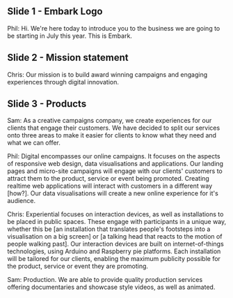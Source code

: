 ## Slide 1 - Embark Logo
Phil: Hi. We're here today to introduce you to the business we are going to be starting in July this year. This is Embark.
## Slide 2 - Mission statement
Chris: Our mission is to build award winning campaigns and engaging experiences through digital innovation. 
## Slide 3 - Products
Sam: As a creative campaigns company, we create experiences for our clients that engage their customers. We have decided to split our services onto three areas to make it easier for clients to know what they need and what we can offer.

Phil: Digital encompasses our online campaigns. It focuses on the aspects of responsive web design, data visualisations and applications. Our landing pages and micro-site campaigns will engage with our clients' customers to attract them to the product, service or event being promoted. Creating realtime web applications will interact with customers in a different way [how?]. Our data visualisations will create a new online experience for it's audience.

Chris: Experiential focuses on interaction devices, as well as installations to be placed in public spaces. These engage with participants in a unique way, whether this be [an installation that translates people's footsteps into a visualisation on a big screen] or [a talking head that reacts to the motion of people walking past]. Our interaction devices are built on internet-of-things technologies, using Arduino and Raspberry pie platforms. Each installation will be tailored for our clients, enabling the maximum publicity possible for the product, service or event they are promoting.

Sam: Production. We are able to provide quality production services offering documentaries and showcase style videos, as well as animated. 